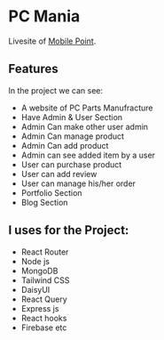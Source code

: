 # PC Mania

Livesite of  [Mobile Point](https://pc-mania-e3691.web.app/).

## Features

In the project we can see:
* A website of PC Parts Manufracture 
* Have Admin & User Section
* Admin Can make other user admin
* Admin Can manage product
* Admin Can add product
* Admin can see added item by a user
* User can purchase product
* User can add review
* User can manage his/her order
* Portfolio Section
* Blog Section


## I uses for the Project:
* React Router
* Node js
* MongoDB
* Tailwind CSS
* DaisyUI
* React Query
* Express js
* React hooks
* Firebase etc
